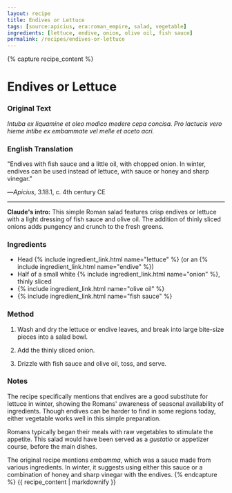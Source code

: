```yaml
---
layout: recipe
title: Endives or Lettuce
tags: [source:apicius, era:roman_empire, salad, vegetable]
ingredients: [lettuce, endive, onion, olive oil, fish sauce]
permalink: /recipes/endives-or-lettuce
---
```


{% capture recipe_content %}
# Endives or Lettuce

### Original Text
*Intuba ex liquamine et oleo modico medere cepa concisa. Pro lactucis vero hieme intibe ex embammate vel melle et aceto acri.*

### English Translation
"Endives with fish sauce and a little oil, with chopped onion. In winter, endives can be used instead of lettuce, with sauce or honey and sharp vinegar."

—*Apicius*, 3.18.1, c. 4th century CE

___

**Claude's intro:** This simple Roman salad features crisp endives or lettuce with a light dressing of fish sauce and olive oil. The addition of thinly sliced onions adds pungency and crunch to the fresh greens.

### Ingredients
- Head {% include ingredient_link.html name="lettuce" %} (or an {% include ingredient_link.html name="endive" %})  
- Half of a small white {% include ingredient_link.html name="onion" %}, thinly sliced  
- {% include ingredient_link.html name="olive oil" %}  
- {% include ingredient_link.html name="fish sauce" %}

### Method
1. Wash and dry the lettuce or endive leaves, and break into large bite-size pieces into a salad bowl.

2. Add the thinly sliced onion.

3. Drizzle with fish sauce and olive oil, toss, and serve.

### Notes
The recipe specifically mentions that endives are a good substitute for lettuce in winter, showing the Romans' awareness of seasonal availability of ingredients. Though endives can be harder to find in some regions today, either vegetable works well in this simple preparation.

Romans typically began their meals with raw vegetables to stimulate the appetite. This salad would have been served as a *gustatio* or appetizer course, before the main dishes.

The original recipe mentions *embamma*, which was a sauce made from various ingredients. In winter, it suggests using either this sauce or a combination of honey and sharp vinegar with the endives.
{% endcapture %}
{{ recipe_content | markdownify }}